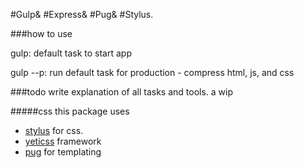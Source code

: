 #Gulp&
#Express&
#Pug&
#Stylus.

###how to use

gulp: default task to start app

gulp --p: run default task for production - compress html, js, and css

###todo
write explanation of all tasks and tools. a wip

#####css
this package uses 
  - [stylus](https://stylus-lang.com) for css.
  - [yeticss](https://yeticss.com) framework
  - [pug](https://pugjs.org) for templating

